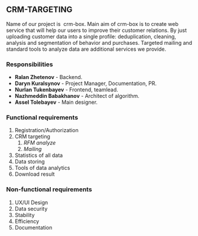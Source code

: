 ## CRM-TARGETING
    
Name of our project is ​ crm-box​. Main aim of crm-box is to create web service that will help our users to improve their customer relations. 
By just uploading customer data into a single profile: deduplication, cleaning, analysis and segmentation of behavior and purchases.
Targeted mailing and standard tools to analyze data are additional services we provide.

### Responsibilities

- **Ralan Zhetenov** - Backend.
- **Daryn Kuralsynov** - Project Manager, Documentation, PR.
- **Nurlan Tukenbayev** - Frontend, teamlead.
- **Nazhmeddin Babakhanov** - Architect of algorithm.
- **Assel Tolebayev** - Main designer.

### Functional requirements

1. Registration/Authorization
2. CRM targeting
    1. *RFM analyze*
    2. *Mailing*
3. Statistics of all data
4. Data storing
5. Tools of data analytics
6. Download result

### Non-functional requirements

1. UX/UI Design
2. Data security
3. Stability
4. Efficiency
5. Documentation    

